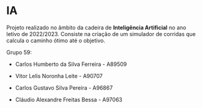 # IA

Projeto realizado no âmbito da cadeira de **Inteligência Artificial** no ano letivo de 2022/2023. Consiste na criação de um simulador de corridas que calcula o caminho ótimo até o objetivo.

Grupo 59: 

+ Carlos Humberto da Silva Ferreira - A89509

+ Vitor Lelis Noronha Leite - A90707

+ Carlos Gustavo Silva Pereira - A96867

+ Cláudio Alexandre Freitas Bessa - A97063